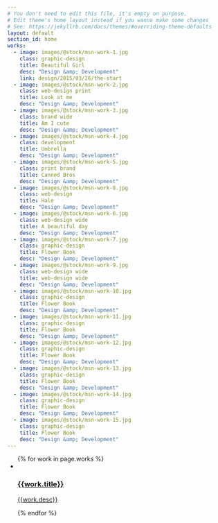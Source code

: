```yaml
---
# You don't need to edit this file, it's empty on purpose.
# Edit theme's home layout instead if you wanna make some changes
# See: https://jekyllrb.com/docs/themes/#overriding-theme-defaults
layout: default
section_id: home
works:
  - image: images/@stock/msn-work-1.jpg
    class: graphic-design
    title: Beautiful Girl
    desc: "Design &amp; Development"
    link: design/2015/03/26/the-start
  - image: images/@stock/msn-work-2.jpg
    class: web-design print
    title: Look at me
    desc: "Design &amp; Development"
  - image: images/@stock/msn-work-3.jpg
    class: brand wide
    title: Am I cute
    desc: "Design &amp; Development"
  - image: images/@stock/msn-work-4.jpg
    class: development
    title: Umbrella
    desc: "Design &amp; Development"
  - image: images/@stock/msn-work-5.jpg
    class: print brand
    title: Canned Bros
    desc: "Design &amp; Development"
  - image: images/@stock/msn-work-8.jpg
    class: web-design
    title: Hale
    desc: "Design &amp; Development"
  - image: images/@stock/msn-work-6.jpg
    class: web-design wide
    title: A beautiful day
    desc: "Design &amp; Development"
  - image: images/@stock/msn-work-7.jpg
    class: graphic-design
    title: Flower Book
    desc: "Design &amp; Development"
  - image: images/@stock/msn-work-9.jpg
    class: web-design wide
    title: web-design wide
    desc: "Design &amp; Development"
  - image: images/@stock/msn-work-10.jpg
    class: graphic-design
    title: Flower Book
    desc: "Design &amp; Development"
  - image: images/@stock/msn-work-11.jpg
    class: graphic-design
    title: Flower Book
    desc: "Design &amp; Development"
  - image: images/@stock/msn-work-12.jpg
    class: graphic-design
    title: Flower Book
    desc: "Design &amp; Development"
  - image: images/@stock/msn-work-13.jpg
    class: graphic-design
    title: Flower Book
    desc: "Design &amp; Development"
  - image: images/@stock/msn-work-14.jpg
    class: graphic-design
    title: Flower Book
    desc: "Design &amp; Development"
  - image: images/@stock/msn-work-15.jpg
    class: graphic-design
    title: Flower Book
    desc: "Design &amp; Development"
---
```


<div class='mod modMasonryGallery'>
  <ul class='gallery'>
    {% for work in page.works %}
      <li class='{{work.class}}'>
        <a href='{{work.link}}'>
          <img alt="" src="{{work.image}}" />
          <div class='overlay'>
            <div class='thumb-info'>
              <h3>{{work.title}}</h3>
              <p>{{work.desc}}</p>
            </div>
          </div>
        </a>
      </li>
    {% endfor %}
  </ul>
</div>
